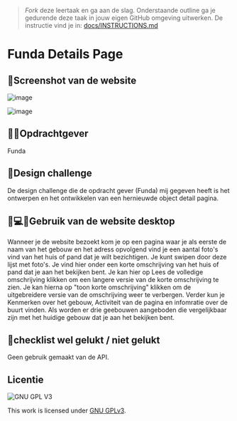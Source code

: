 > _Fork_ deze leertaak en ga aan de slag. Onderstaande outline ga je gedurende deze taak in jouw eigen GitHub omgeving uitwerken. De instructie vind je in: [docs/INSTRUCTIONS.md](docs/INSTRUCTIONS.md)

# Funda Details Page

## 📸Screenshot van de website
![image](https://user-images.githubusercontent.com/112857487/214805857-01c87d17-e5e7-4400-ba95-a24f86b17cfc.png)


![image](https://user-images.githubusercontent.com/112857487/214556523-de856c44-f570-4071-a136-ee99f9cc045b.png)


## 👩💼Opdrachtgever
Funda

## 🚀Design challenge
De design challenge die de opdracht gever (Funda) mij gegeven heeft is het ontwerpen en het ontwikkelen van een hernieuwde object detail pagina.

## 👩💻📱Gebruik van de website desktop
Wanneer je de website bezoekt kom je op een pagina waar je als eerste de naam van het gebouw en het adress opvolgend vind je een aantal foto's vind van het huis of pand dat je wilt bezichtigen. Je kunt swipen door deze lijst met foto's. Je vind hier onder een korte omschrijving van het huis of pand dat je aan het bekijken bent. Je kan hier op  Lees de volledige omschrijving klikken om een langere versie van de korte omschrijving te zien. Je kan hierna op "toon korte omschrijving" klikken om de uitgebreidere versie van de omschrijving weer te verbergen. Verder kun je Kenmerken over het gebouw, Activiteit van de pagina en infomratie over de buurt vinden. Als worden er drie geebouwen aangeboden die vergelijkbaar zijn met het huidige gebouw dat je aan het bekijken bent.

## 🚧checklist wel gelukt / niet gelukt
Geen gebruik gemaakt van de API.

## Licentie

![GNU GPL V3](https://www.gnu.org/graphics/gplv3-127x51.png)

This work is licensed under [GNU GPLv3](./LICENSE).
